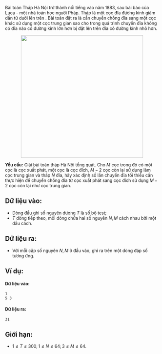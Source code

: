 Bài toán Tháp Hà Nội trở thành nổi tiếng vào năm $1883$, sau bài báo của Luca - một nhà toán học người Pháp. Tháp là một cọc đĩa đường kính giảm dần từ dưới lên trên . Bài toán đặt ra là cần chuyển chồng đĩa sang một cọc khác sử dụng một cọc trung gian sao cho trong quá trình chuyển đĩa không có đĩa nào có đường kính lớn hơn bị đặt lên trên đĩa có đường kính nhỏ hơn.
 <center><img src="/images/problems/430/DPTOWER.jpg" width=400px></center>

**Yều cầu:** Giải bài toán tháp Hà Nội tổng quát. Cho $M$ cọc trong đó có một cọc là cọc xuất phát, một cọc là cọc đích, $M-2$ cọc còn lại sử dụng làm cọc trung gian và tháp $N$ đĩa, hãy xác định số lần chuyển đĩa tối thiểu cần thực hiện để chuyển chồng đĩa từ cọc xuất phát sang cọc đích sử dụng $M-2$ cọc còn lại như cọc trung gian.

## Dữ liệu vào:
- Dòng đầu ghi số nguyên dương $T$ là số bộ test;
- $T$ dòng tiếp theo, mỗi dòng chứa hai số nguyên $N, M$ cách nhau bởi một dấu cách.

## Dữ liệu ra:
- Với mỗi cặp số nguyên $N, M$ ở đầu vào, ghi ra trên một dòng đáp số tương ứng.

## Ví dụ:
#### Dữ liệu vào:
```
1
5 3
```

#### Dữ liệu ra:
```
31
```

## Giới hạn:
- $1 ≤ T ≤ 300; 1 ≤ N ≤ 64; 3 ≤ M ≤ 64$.